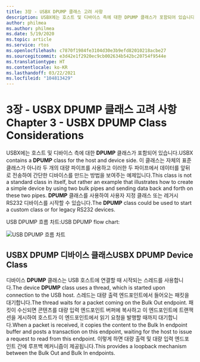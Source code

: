 ```yaml
---
title: 3장 - USBX DPUMP 클래스 고려 사항
description: USBX에는 호스트 및 디바이스 측에 대한 DPUMP 클래스가 포함되어 있습니다. 이 클래스는 자체의 표준 클래스가 아니라 두 개의 대량 파이프를 사용하고 이러한 두 파이프에서 데이터를 앞뒤로 전송하여 간단한 디바이스를 만드는 방법을 보여주는 예제입니다.
author: philmea
ms.author: philmea
ms.date: 5/19/2020
ms.topic: article
ms.service: rtos
ms.openlocfilehash: c7870f1984fe3104d30e3b9efd82010218acbe27
ms.sourcegitcommit: e3d42e1f2920ec9cb002634b542bc20754f9544e
ms.translationtype: HT
ms.contentlocale: ko-KR
ms.lasthandoff: 03/22/2021
ms.locfileid: "104813429"
---
```

# <a name="chapter-3---usbx-dpump-class-considerations"></a><span data-ttu-id="c31a9-104">3장 - USBX DPUMP 클래스 고려 사항</span><span class="sxs-lookup"><span data-stu-id="c31a9-104">Chapter 3 - USBX DPUMP Class Considerations</span></span>

<span data-ttu-id="c31a9-105">USBX에는 호스트 및 디바이스 측에 대한 **DPUMP** 클래스가 포함되어 있습니다.</span><span class="sxs-lookup"><span data-stu-id="c31a9-105">USBX contains a **DPUMP** class for the host and device side.</span></span> <span data-ttu-id="c31a9-106">이 클래스는 자체의 표준 클래스가 아니라 두 개의 대량 파이프를 사용하고 이러한 두 파이프에서 데이터를 앞뒤로 전송하여 간단한 디바이스를 만드는 방법을 보여주는 예제입니다.</span><span class="sxs-lookup"><span data-stu-id="c31a9-106">This class is not a standard class in itself, but rather an example that illustrates how to create a simple device by using two bulk pipes and sending data back and forth on these two pipes.</span></span> <span data-ttu-id="c31a9-107">**DPUMP** 클래스를 사용하여 사용자 지정 클래스 또는 레거시 RS232 디바이스를 시작할 수 있습니다.</span><span class="sxs-lookup"><span data-stu-id="c31a9-107">The **DPUMP** class could be used to start a custom class or for legacy RS232 devices.</span></span>

<span data-ttu-id="c31a9-108">USB DPUMP 흐름 차트:</span><span class="sxs-lookup"><span data-stu-id="c31a9-108">USB DPUMP flow chart:</span></span>

![USB DPUMP 흐름 차트](./media/usbx-device-stack-supplemental/usb-dpump-flow-chart.png)

## <a name="usbx-dpump-device-class"></a><span data-ttu-id="c31a9-110">USBX DPUMP 디바이스 클래스</span><span class="sxs-lookup"><span data-stu-id="c31a9-110">USBX DPUMP Device Class</span></span>

<span data-ttu-id="c31a9-111">디바이스 **DPUMP** 클래스는 USB 호스트에 연결할 때 시작되는 스레드를 사용합니다.</span><span class="sxs-lookup"><span data-stu-id="c31a9-111">The device **DPUMP** class uses a thread, which is started upon connection to the USB host.</span></span> <span data-ttu-id="c31a9-112">스레드는 대량 출력 엔드포인트에서 들어오는 패킷을 대기합니다.</span><span class="sxs-lookup"><span data-stu-id="c31a9-112">The thread waits for a packet coming on the Bulk Out endpoint.</span></span> <span data-ttu-id="c31a9-113">패킷이 수신되면 콘텐츠를 대량 입력 엔드포인트 버퍼에 복사하고 이 엔드포인트에 트랜잭션을 게시하여 호스트가 이 엔드포인트에서 읽기 요청을 발행할 때까지 대기합니다.</span><span class="sxs-lookup"><span data-stu-id="c31a9-113">When a packet is received, it copies the content to the Bulk In endpoint buffer and posts a transaction on this endpoint, waiting for the host to issue a request to read from this endpoint.</span></span> <span data-ttu-id="c31a9-114">이렇게 하면 대량 출력 및 대량 입력 엔드포인트 간에 루프백 메커니즘이 제공됩니다.</span><span class="sxs-lookup"><span data-stu-id="c31a9-114">This provides a loopback mechanism between the Bulk Out and Bulk In endpoints.</span></span>
